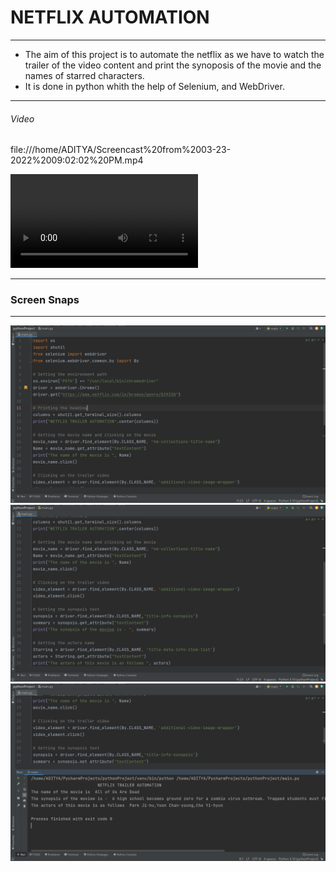 # NETFLIX AUTOMATION

------------

- The aim of this project is to automate the netflix as we have to watch the trailer of the video content and print the synoposis of the movie and the names of starred characters.
- It is done in python whith the help of Selenium, and WebDriver.

------------

###### Video
 file:///home/ADITYA/Screencast%20from%2003-23-2022%2009:02:02%20PM.mp4


![Video](https://github.com/kumaradityaraj/Netflix-Automation/blob/main/Screencast%20from%2003-23-2022%2009:02:02%20PM.webm)

------------

### Screen Snaps

------------
![First Snap](https://github.com/kumaradityaraj/Netflix-Automation/blob/main/Screenshot%20from%202022-03-23%2019-56-23.png)
![Second Snap](https://github.com/kumaradityaraj/Netflix-Automation/blob/main/Screenshot%20from%202022-03-23%2019-56-36.png)
![Third Snap](https://github.com/kumaradityaraj/Netflix-Automation/blob/main/Screenshot%20from%202022-03-23%2019-56-47.png)

